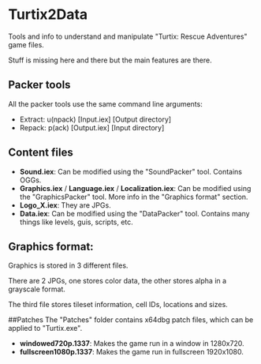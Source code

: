 # Turtix2Data
Tools and info to understand and manipulate "Turtix: Rescue Adventures" game files.

Stuff is missing here and there but the main features are there.

## Packer tools
All the packer tools use the same command line arguments:
* Extract: u(npack) [Input.iex] [Output directory]
* Repack: p(ack) [Output.iex] [Input directory]

## Content files
- **Sound.iex**: Can be modified using the "SoundPacker" tool. Contains OGGs.
- **Graphics.iex** / **Language.iex** / **Localization.iex**: Can be modified using the "GraphicsPacker" tool. More info in the "Graphics format" section.
- **Logo_X.iex**: They are JPGs.
- **Data.iex**: Can be modified using the "DataPacker" tool. Contains many things like levels, guis, scripts, etc.

## Graphics format:
Graphics is stored in 3 different files.

There are 2 JPGs, one stores color data, the other stores alpha in a grayscale format.

The third file stores tileset information, cell IDs, locations and sizes.

##Patches
The "Patches" folder contains x64dbg patch files, which can be applied to "Turtix.exe".
- **windowed720p.1337**: Makes the game run in a window in 1280x720.
- **fullscreen1080p.1337**: Makes the game run in fullscreen 1920x1080.